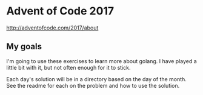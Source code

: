 # Advent of Code 2017

http://adventofcode.com/2017/about

## My goals

I'm going to use these exercises to learn more about golang.  I have played a little bit with it, but not often enough for it to stick.

Each day's solution will be in a directory based on the day of the month.  See the readme for each on the problem and how to use the solution.
